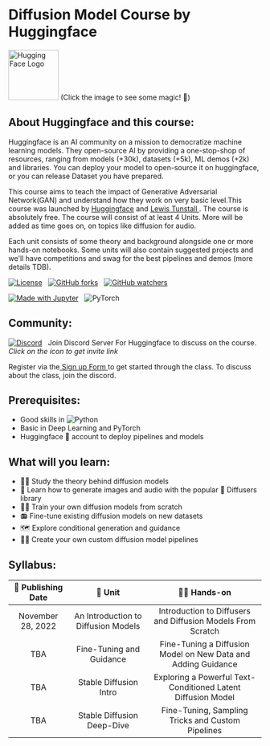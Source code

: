 # Diffusion Model Course by Huggingface

<a href = "https://huggingface.co"><img src="https://user-images.githubusercontent.com/101518890/200024774-1d249e8e-e661-4523-bd39-dc8f2c1833d4.png" alt="Hugging Face Logo" height = "100" width = "100"></a> (Click the image to see some magic! :eyes:)

## About Huggingface and this course:
  Huggingface is an AI community on a mission to democratize machine learning models. They open-source AI by providing a one-stop-shop of resources, ranging from models (+30k), datasets (+5k), ML demos (+2k) and libraries. You can deploy your model to open-source it on huggingface, or you can release Dataset you have prepared.

  This course aims to teach the impact of Generative Adversarial Network(GAN) and understand how they work on very basic level.This course was launched by <a href = "https://huggingface.co">Huggingface</a> and <a href = "https://linkedin.com/in/lewis-tunstall"> Lewis Tunstall </a>. The course is absolutely free. The course will consist of at least 4 Units. More will be added as time goes on, on topics like diffusion for audio.

Each unit consists of some theory and background alongside one or more hands-on notebooks. Some units will also contain suggested projects and we'll have competitions and swag for the best pipelines and demos (more details TDB).

[![License](https://img.shields.io/static/v1?label=License&message=Apache&color=<Yellow>)](https://github.com/dhakalnirajan/Diffusion-Model-Course/blob/main/License) &nbsp;
[![GitHub forks](https://img.shields.io/github/forks/dhakalnirajan/Diffusion-Model-Course-by-Huggingface.svg?style=social&label=Fork&maxAge=2592000)](https://github.com/dhakalnirajan/Diffusion-Model-Course) &nbsp;
[![GitHub watchers](https://img.shields.io/github/watchers/dhakalnirajan/Diffusion-Model-Course-by-Huggingface.svg?style=social&label=Watch&maxAge=2592000)](https://github.com/dhakalnirajan/Diffusion-Model-Course/) &nbsp;

[![Made with Jupyter](https://img.shields.io/badge/Made%20with-Jupyter-red?style=flat-square&logo=Jupyter)](https://jupyter.org/try) &nbsp;
![PyTorch](https://img.shields.io/badge/PyTorch-%23EE4C2C.svg?style=flat-square&logo=PyTorch&logoColor=white)


## Community:
[![Discord](https://badgen.net/badge/icon/discord?icon=discord&label)](https://discord.gg/aYka4Yhff9) &nbsp; Join Discord Server For Huggingface to discuss on the course. *Click on the icon to get invite link*

Register via the<a href="https://huggingface.us17.list-manage.com/subscribe?u=7f57e683fa28b51bfc493d048&id=ef963b4162"> Sign up Form </a> to get started through the class. To discuss about the class, join the discord.


## Prerequisites:
  * Good skills in ![Python](https://img.shields.io/badge/python-3670A0?style=social&logo=python&logoColor=3a3afe)
  * Basic in Deep Learning and PyTorch
  * Huggingface 🤗 account to deploy pipelines and models

## What will you learn:
  * 👩‍🎓 Study the theory behind diffusion models
  * 🧨 Learn how to generate images and audio with the popular 🤗 Diffusers library
  * 🏋️‍♂️ Train your own diffusion models from scratch
  * 📻 Fine-tune existing diffusion models on new datasets
  * 🗺 Explore conditional generation and guidance
  * 🧑‍🔬 Create your own custom diffusion model pipelines

## Syllabus:
|  📆 Publishing Date  |  📘 Unit  | 👩‍💻 Hands-on  |
| :------------------: | :-------: | :-----------: |
| November 28, 2022 | An Introduction to Diffusion Models | Introduction to Diffusers and Diffusion Models From Scratch |
| TBA | Fine-Tuning and Guidance | Fine-Tuning a Diffusion Model on New Data and Adding Guidance |
| TBA | Stable Diffusion Intro | Exploring a Powerful Text-Conditioned Latent Diffusion Model |
| TBA | Stable Diffusion Deep-Dive | Fine-Tuning, Sampling Tricks and Custom Pipelines |
